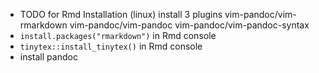 - TODO for Rmd Installation (linux)
install 3 plugins vim-pandoc/vim-rmarkdown vim-pandoc/vim-pandoc vim-pandoc/vim-pandoc-syntax
- `install.packages("rmarkdown")` in Rmd console
- `tinytex::install_tinytex()` in Rmd console
- install pandoc
